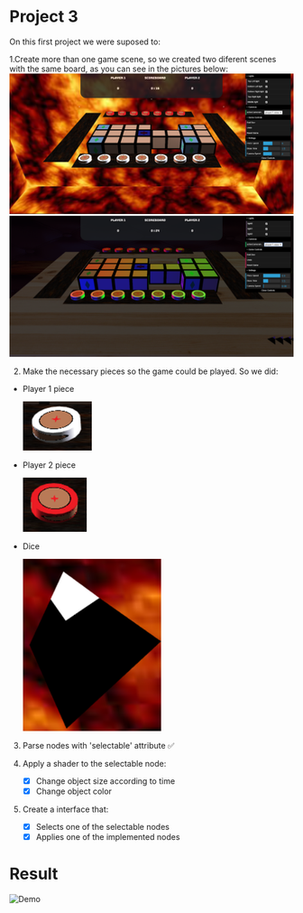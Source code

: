 # Project 3

On this first project we were suposed to:

1.Create more than one game scene, so we created two diferent scenes with the same board, as you can see in the pictures below:
![gameScene1]
![gameScene2]

2. Make the necessary pieces so the game could be played. So we did:
  * Player 1 piece
  
    ![player1PieceImage]
  
  * Player 2 piece
  
    ![player2PieceImage]
  
  * Dice
  
    ![DiceImage]

3. Parse nodes with 'selectable' attribute :white_check_mark:

4. Apply a shader to the selectable node:
    - [x] Change object size according to time
    - [x] Change object color

5. Create a interface that:
    - [x] Selects one of the selectable nodes
    - [x] Applies one of the implemented nodes

# Result

![Demo](https://i.imgur.com/lWDtuVk.gif)


[gameScene1]: ./Media/Game_Scene_1.png
[gameScene2]: ./Media/Game_Scene_2.png
[player1PieceImage]: ./Media/Player_One_Piece.png
[player2PieceImage]: ./Media/Player_Two_Piece.png
[DiceImage]: ./Media/Dice.png

